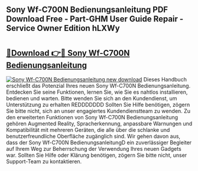 ## Sony Wf-C700N Bedienungsanleitung PDF Download Free - Part-GHM User Guide Repair - Service Owner Edition hLXWy

# <h2><a href="http://df5kb6a.blite.top/?on=Sony+Wf-C700N+Bedienungsanleitung">🔗Download 👉🔴 Sony Wf-C700N Bedienungsanleitung</a></h2>

[![Sony Wf-C700N Bedienungsanleitung new download](https://i.imgur.com/lujVjoI.png)](http://df5kb6a.blite.top/?on=Sony+Wf-C700N+Bedienungsanleitung)
Dieses Handbuch erschließt das Potenzial Ihres neuen Sony Wf-C700N Bedienungsanleitung. Entdecken Sie seine Funktionen, lernen Sie, wie Sie es nahtlos installieren, bedienen und warten. Bitte wenden Sie sich an den Kundendienst, um Unterstützung zu erhalten REDDDDDDD Sollten Sie Hilfe benötigen, zögern Sie bitte nicht, sich an unser engagiertes Kundendienstteam zu wenden. Zu den erweiterten Funktionen von Sony Wf-C700N Bedienungsanleitung gehören Augmented Reality, Spracherkennung, anpassbare Warnungen und Kompatibilität mit mehreren Geräten, die alle über die schlanke und benutzerfreundliche Oberfläche zugänglich sind. Wir gehen davon aus, dass der Sony Wf-C700N BedienungsanleitungD ein zuverlässiger Begleiter auf Ihrem Weg zur Beherrschung der Verwendung Ihres neuen Gadgets war. Sollten Sie Hilfe oder Klärung benötigen, zögern Sie bitte nicht, unser Support-Team zu kontaktieren.
